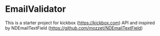 # EmailValidator
This is a starter project for kickbox (https://kickbox.com) API and inspired by NDEmailTextField (https://github.com/mozzet/NDEmailTextField)
